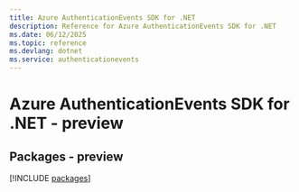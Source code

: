 ```yaml
---
title: Azure AuthenticationEvents SDK for .NET
description: Reference for Azure AuthenticationEvents SDK for .NET
ms.date: 06/12/2025
ms.topic: reference
ms.devlang: dotnet
ms.service: authenticationevents
---
```

# Azure AuthenticationEvents SDK for .NET - preview
## Packages - preview
[!INCLUDE [packages](authenticationevents-index.md)]